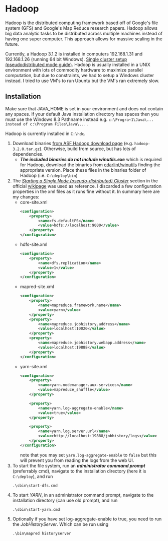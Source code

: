 
# Hadoop
Hadoop is the distributed computing framework based off of Google's file system (GFS) and Google's Map Reduce research papers. Hadoop allows big data analytic tasks to be distributed across multiple machines instead of having one super computer. This approach allows for massive scaling in the future. 

Currently, a Hadoop 3.1.2 is installed in computers 192.168.1.31 and 192.168.1.26 (running 64 bit Windows). [Single cluster setup (pseudodistributed mode guide)](https://hadoop.apache.org/docs/r3.1.2/hadoop-project-dist/hadoop-common/SingleCluster.html). Hadoop is usually installed in a UNIX environment with lots of commodity hardware to maximize parallel computation, but due to constraints, we had to setup a Windows cluster instead. I tried to use VM's to run Ubuntu but the VM's ran extremely slow.

## Installation

Make sure that JAVA_HOME is set in your environment and does not contain any spaces. If your default Java installation directory has spaces then you must use the Windows 8.3 Pathname instead e.g. `c:\Progra~1\Java\... instead of c:\Program Files\Java\....`

Hadoop is currently installed in `C:\hdc`. 

1. Download binaries [from ASF Hadoop download page](http://mirrors.ibiblio.org/apache/hadoop/common/) (e.g. `hadoop-3.2.0.tar.gz`). Otherwise, build from source, but has lots of dependencies. 
    - ***The included binaries do not include _winutils.exe_*** which is required for Hadoop, download the binaries from [cdarlint/winutils](https://github.com/cdarlint/winutils) finding the appropriate version. Place these files in the binaries folder of Hadoop (i.e. `C:\deploy\bin`)
2. The [_Starting a Single Node (pseudo-distributed) Cluster_](https://cwiki.apache.org/confluence/display/HADOOP2/Hadoop2OnWindows#Hadoop2OnWindows-StartingaSingleNode(pseudo-distributed)Cluster) section in the official [wikipage](https://cwiki.apache.org/confluence/display/HADOOP2/Hadoop2OnWindows) was used as reference. I discarded a few configuration properties in the xml files as it runs fine without it. In summary here are my changes:
    - core-site.xml
        ```xml
        <configuration>
            <property>
                <name>fs.defaultFS</name>
                <value>hdfs://localhost:9000</value>
            </property>
        </configuration>
        ```
    - hdfs-site.xml
        ```xml
        <configuration>
            <property>
                <name>dfs.replication</name>
                <value>1</value>
            </property>
        </configuration>
        ```
    - mapred-site.xml
        ```xml
        <configuration>
            <property>
                <name>mapreduce.framework.name</name>
                <value>yarn</value>
            </property>
            <property>
                <name>mapreduce.jobhistory.address</name>
                <value>localhost:10020</value>
            </property>
            <property>
                <name>mapreduce.jobhistory.webapp.address</name>
                <value>localhost:19888</value>
            </property>
        </configuration>
        ```
    - yarn-site.xml
        ```xml
        <configuration>
            <property>
                <name>yarn.nodemanager.aux-services</name>
                <value>mapreduce_shuffle</value>
            </property>

            <property>
                <name>yarn.log-aggregate-enable</name>
                <value>true</value>
            </property>

            <property>
                <name>yarn.log.server.url</name>
                <value>http://localhost:19888/jobhistory/logs</value>
            </property>
        </configuration>
        ```
        note that you may set `yarn.log-aggregate-enable` to `false` but this will prevent you from reading the logs from the web UI.
3. To start the file system, run an ***administrator command prompt*** (preferrably cmd), navigate to the installation directory (here it is `C:\deploy`), and run
    ```batch
    .\sbin\start-dfs.cmd
    ```
4. To start _YARN_, in an administrator command prompt, navigate to the installation directory (can use old prompt), and run
    ```batch
    .\sbin\start-yarn.cmd
    ```
5. Optionally if you have set log-aggregate-enable to true, you need to run the _JobHistoryServer_. Which can be run using
    ```batch
    .\bin\mapred historyserver
    ```

